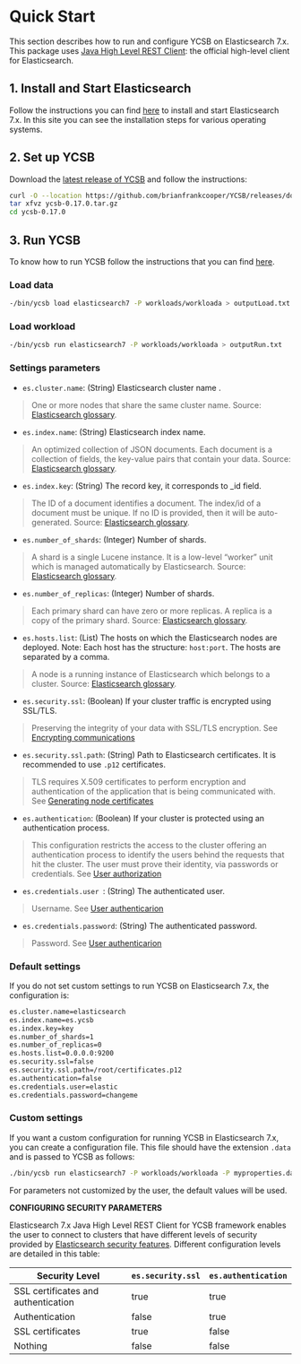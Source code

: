 <!--
Copyright (c) 2020 YCSB contributors. All rights reserved.

Licensed under the Apache License, Version 2.0 (the "License"); you
may not use this file except in compliance with the License. You
may obtain a copy of the License at

http://www.apache.org/licenses/LICENSE-2.0

Unless required by applicable law or agreed to in writing, software
distributed under the License is distributed on an "AS IS" BASIS,
WITHOUT WARRANTIES OR CONDITIONS OF ANY KIND, either express or
implied. See the License for the specific language governing
permissions and limitations under the License. See accompanying
LICENSE file.
-->

# Quick Start

This section describes how to run and configure YCSB on Elasticsearch 7.x. This package uses [Java High Level REST Client][1]: the official high-level client for Elasticsearch.

## 1. Install and Start Elasticsearch

Follow the instructions you can find [here][2] to install and start Elasticsearch 7.x. In this site you can see the installation steps for various operating systems.

## 2. Set up YCSB

Download the [latest release of YCSB][3] and follow the instructions:

```sh
curl -O --location https://github.com/brianfrankcooper/YCSB/releases/download/0.17.0/ycsb-0.17.0.tar.gz
tar xfvz ycsb-0.17.0.tar.gz
cd ycsb-0.17.0
```

## 3. Run YCSB

To know how to run YCSB follow the instructions that you can find [here][4].

### Load data

```sh
-/bin/ycsb load elasticsearch7 -P workloads/workloada > outputLoad.txt
```

### Load workload

```sh
-/bin/ycsb run elasticsearch7 -P workloads/workloada > outputRun.txt
```

### Settings parameters

- `es.cluster.name`: (String) Elasticsearch cluster name . 

> One or more nodes that share the same cluster name. Source: [Elasticsearch glossary][5].

- `es.index.name`:  (String) Elasticsearch index name.

> An optimized collection of JSON documents. Each document is a collection of fields, the key-value pairs that contain your data. Source: [Elasticsearch glossary][5].

- `es.index.key`: (String) The record key, it corresponds to _id field.

> The ID of a document identifies a document. The index/id of a document must be unique. If no ID is provided, then it will be auto-generated. Source: [Elasticsearch glossary][5].

- `es.number_of_shards`: (Integer) Number of shards.

> A shard is a single Lucene instance. It is a low-level “worker” unit which is managed automatically by Elasticsearch. Source: [Elasticsearch glossary][5].

- `es.number_of_replicas`: (Integer) Number of shards.

> Each primary shard can have zero or more replicas. A replica is a copy of the primary shard. Source: [Elasticsearch glossary][5].

- `es.hosts.list`: (List) The hosts on which the Elasticsearch nodes are deployed. Note: Each host has the structure: `host:port`. The hosts are separated by a comma.

> A node is a running instance of Elasticsearch which belongs to a cluster. Source: [Elasticsearch glossary][5].

- `es.security.ssl`: (Boolean) If your cluster traffic is encrypted using SSL/TLS.

> Preserving the integrity of your data with SSL/TLS encryption. See [Encrypting communications][6]

- `es.security.ssl.path`: (String) Path to Elasticsearch certificates. It is recommended to use `.p12` certificates.

> TLS requires X.509 certificates to perform encryption and authentication of the application that is being communicated with. See [Generating node certificates][7]

- `es.authentication`: (Boolean) If your cluster is protected using an authentication process.

> This configuration restricts the access to the cluster offering an authentication process to identify the users behind the requests that hit the cluster. The user must prove their identity, via passwords or credentials. See [User authorization][8]

- `es.credentials.user `: (String) The authenticated user.

> Username. See [User authenticarion][9]

- `es.credentials.password`: (String) The authenticated password.

> Password. See [User authenticarion][9]

### Default settings

If you do not set custom settings to run YCSB on Elasticsearch 7.x, the configuration is:

```sh
es.cluster.name=elasticsearch
es.index.name=es.ycsb
es.index.key=key
es.number_of_shards=1
es.number_of_replicas=0
es.hosts.list=0.0.0.0:9200
es.security.ssl=false
es.security.ssl.path=/root/certificates.p12
es.authentication=false
es.credentials.user=elastic
es.credentials.password=changeme
```

### Custom settings

If you want a custom configuration for running YCSB in Elasticsearch 7.x, you can create a configuration file. This file should have the extension `.data` and is passed to YCSB as follows:

```sh
./bin/ycsb run elasticsearch7 -P workloads/workloada -P myproperties.data -s
```

For parameters not customized by the user, the default values will be used.

**CONFIGURING SECURITY PARAMETERS**

Elasticsearch 7.x Java High Level REST Client for YCSB framework enables the user to connect to clusters that have different levels of security provided by [Elasticsearch security features][10]. Different configuration levels are detailed in this table:

| Security Level | `es.security.ssl` | `es.authentication` |
| ------ | ------ | ------ |
| SSL certificates and authentication | true | true |
| Authentication | false | true |
| SSL certificates | true | false |
| Nothing | false | false |

[1]: https://www.elastic.co/guide/en/elasticsearch/client/java-rest/master/java-rest-high.html 
[2]: https://www.elastic.co/guide/en/elasticsearch/reference/7.x/install-elasticsearch.html
[3]: https://github.com/brianfrankcooper/YCSB/releases/latest
[4]: https://github.com/brianfrankcooper/YCSB/wiki/Core-Workloads
[5]: https://www.elastic.co/guide/en/elasticsearch/reference/current/glossary.html#index
[6]: https://www.elastic.co/guide/en/elasticsearch/reference/current/encrypting-communications.html
[7]: https://www.elastic.co/guide/en/elasticsearch/reference/7.9/configuring-tls.html#node-certificates
[8]: https://www.elastic.co/guide/en/elasticsearch/reference/current/authorization.html
[9]: https://www.elastic.co/guide/en/elasticsearch/reference/current/setting-up-authentication.html
[10]: https://www.elastic.co/guide/en/elasticsearch/reference/current/configuring-security.html